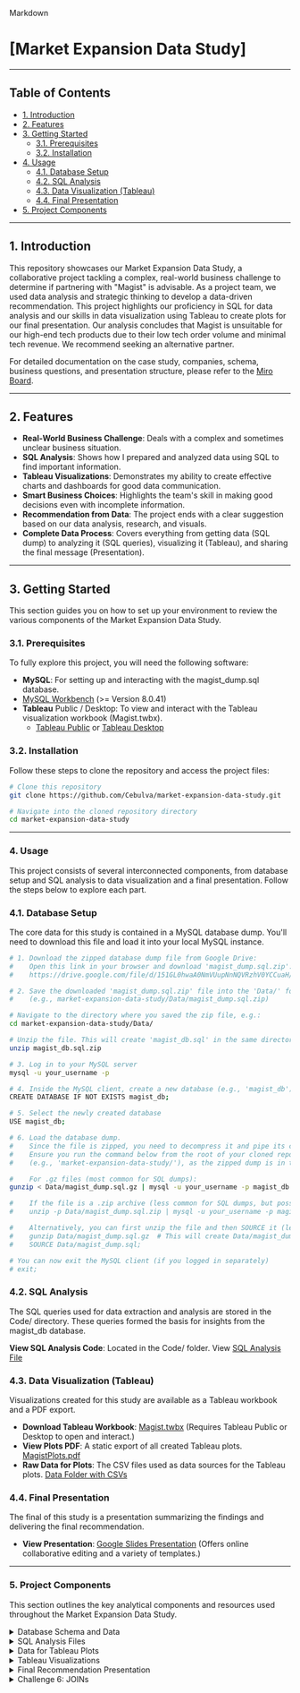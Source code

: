 Markdown

# [Market Expansion Data Study]

---

## Table of Contents

- [1. Introduction](#1-introduction)
- [2. Features](#2-features)
- [3. Getting Started](#3-getting-started)
    - [3.1. Prerequisites](#31-prerequisites)
    - [3.2. Installation](#32-installation)
- [4. Usage](#4-usage)
  - [4.1. Database Setup](#41-database-setup)
  - [4.2. SQL Analysis](#42-sql-analysis)
  - [4.3. Data Visualization (Tableau)](#43-data-visualization-tableau)
  - [4.4. Final Presentation](#44-final-presentation)
- [5. Project Components](#5-project-components)

---

## 1. Introduction

This repository showcases our Market Expansion Data Study, a collaborative project tackling a complex, real-world business challenge to determine if partnering with "Magist" is advisable. As a project team, we used data analysis and strategic thinking to develop a data-driven recommendation. This project highlights our proficiency in SQL for data analysis and our skills in data visualization using Tableau to create plots for our final presentation. 
Our analysis concludes that Magist is unsuitable for our high-end tech products due to their low tech order volume and minimal tech revenue. We recommend seeking an alternative partner. 

For detailed documentation on the case study, companies, schema, business questions, and presentation structure, please refer to the [Miro Board](https://miro.com/app/board/uXjVIGWwBlk=/?moveToWidget=3458764623835036060&cot=14).

---

## 2. Features

- **Real-World Business Challenge**: Deals with a complex and sometimes unclear business situation.
- **SQL Analysis**: Shows how I prepared and analyzed data using SQL to find important information.
- **Tableau Visualizations**: Demonstrates my ability to create effective charts and dashboards for good data communication.
- **Smart Business Choices**: Highlights the team's skill in making good decisions even with incomplete information.
- **Recommendation from Data**: The project ends with a clear suggestion based on our data analysis, research, and visuals.
- **Complete Data Process**: Covers everything from getting data (SQL dump) to analyzing it (SQL queries), visualizing it (Tableau), and sharing the final message (Presentation).

---

## 3. Getting Started

This section guides you on how to set up your environment to review the various components of the Market Expansion Data Study.

### 3.1. Prerequisites

To fully explore this project, you will need the following software:

-  **MySQL**: For setting up and interacting with the magist_dump.sql database.
  - [MySQL Workbench](https://dev.mysql.com/downloads/workbench/) (>= Version 8.0.41)
- **Tableau** Public / Desktop: To view and interact with the Tableau visualization workbook (Magist.twbx).
  - [Tableau Public](https://public.tableau.com/app/discover) or [Tableau Desktop](https://www.tableau.com/products/desktop)

### 3.2. Installation

Follow these steps to clone the repository and access the project files:

```bash
# Clone this repository
git clone https://github.com/Cebulva/market-expansion-data-study.git

# Navigate into the cloned repository directory
cd market-expansion-data-study
```

---

### 4. Usage

This project consists of several interconnected components, from database setup and SQL analysis to data visualization and a final presentation. Follow the steps below to explore each part.

### 4.1. Database Setup
The core data for this study is contained in a MySQL database dump. You'll need to download this file and load it into your local MySQL instance.

```bash
# 1. Download the zipped database dump file from Google Drive:
#    Open this link in your browser and download 'magist_dump.sql.zip':
#    https://drive.google.com/file/d/151GL0hwaA0NmVUupNnNQVRzhV0YCCuaH/view?usp=sharing

# 2. Save the downloaded 'magist_dump.sql.zip' file into the 'Data/' folder of your cloned repository.
#    (e.g., market-expansion-data-study/Data/magist_dump.sql.zip)

# Navigate to the directory where you saved the zip file, e.g.:
cd market-expansion-data-study/Data/

# Unzip the file. This will create 'magist_db.sql' in the same directory.
unzip magist_db.sql.zip

# 3. Log in to your MySQL server
mysql -u your_username -p

# 4. Inside the MySQL client, create a new database (e.g., 'magist_db')
CREATE DATABASE IF NOT EXISTS magist_db;

# 5. Select the newly created database
USE magist_db;

# 6. Load the database dump.
#    Since the file is zipped, you need to decompress it and pipe its content directly into MySQL.
#    Ensure you run the command below from the root of your cloned repository
#    (e.g., 'market-expansion-data-study/'), as the zipped dump is in the 'Data/' folder.

#    For .gz files (most common for SQL dumps):
gunzip < Data/magist_dump.sql.gz | mysql -u your_username -p magist_db

#    If the file is a .zip archive (less common for SQL dumps, but possible):
#    unzip -p Data/magist_dump.sql.zip | mysql -u your_username -p magist_db

#    Alternatively, you can first unzip the file and then SOURCE it (less efficient for large files):
#    gunzip Data/magist_dump.sql.gz  # This will create Data/magist_dump.sql and remove the .gz
#    SOURCE Data/magist_dump.sql;

# You can now exit the MySQL client (if you logged in separately)
# exit;
```

### 4.2. SQL Analysis
The SQL queries used for data extraction and analysis are stored in the Code/ directory. These queries formed the basis for insights from the magist_db database.

**View SQL Analysis Code**: Located in the Code/ folder. View [SQL Analysis File](https://github.com/Cebulva/market-expansion-data-study/blob/main/Code/Exploring_Magist.sql)

### 4.3. Data Visualization (Tableau)

Visualizations created for this study are available as a Tableau workbook and a PDF export.

- **Download Tableau Workbook**: [Magist.twbx](https://drive.google.com/file/d/15ZO5cIy_km00jJ3RTTdT2iNBAwfST9YN/view?usp=sharing) (Requires Tableau Public or Desktop to open and interact.)
- **View Plots PDF**: A static export of all created Tableau plots. [MagistPlots.pdf](https://github.com/Cebulva/market-expansion-data-study/blob/main/Tableau/MagistPlots.pdf)
- **Raw Data for Plots**: The CSV files used as data sources for the Tableau plots. [Data Folder with CSVs](https://github.com/Cebulva/market-expansion-data-study/tree/main/Data)

### 4.4. Final Presentation

The final of this study is a presentation summarizing the findings and delivering the final recommendation.

- **View Presentation**: [Google Slides Presentation](https://docs.google.com/presentation/d/1kwiiCyD-UfqA4ABKSzQ96Ii-RYC8u2okvhK28bIOpmE/edit?usp=sharing) (Offers online collaborative editing and a variety of templates.)

---

### 5. Project Components

This section outlines the key analytical components and resources used throughout the Market Expansion Data Study.

<details>
<summary>Database Schema and Data</summary>
<br>
The core of this study relies on the magist_db database. You can review its structure and the raw data by setting it up locally as described in the Database Setup section. The schema provides a blueprint of the database tables and their relationships.
<br>
<a href="https://github.com/Cebulva/market-expansion-data-study/tree/main/Resources">View Database Schema</a>
</details>

<details>
<summary>SQL Analysis Files</summary>
<br>
Explore the SQL queries used to extract, transform, and analyze the data from the magist_db. These queries form the analytical backbone of the study, enabling the identification of key trends and insights.
<br>
<a href="https://github.com/Cebulva/market-expansion-data-study/blob/main/Code/Exploring_Magist.sql">View SQL Analysis Code</a>
</details>

<details>
<summary>Data for Tableau Plots</summary>
<br>
These CSV files are the direct tables extracted from the magist_dump.sql database dump. They serve as the original data sources that were imported into Tableau to build the various charts and graphs, representing the raw data used for visualization.
<br>
<a href="https://github.com/Cebulva/market-expansion-data-study/tree/main/Data">View Original Data Tables (CSVs)</a>
</details>

<details>
<summary>Tableau Visualizations</summary>
<br>
A collection of interactive dashboards and plots created using Tableau. These visuals help present complex data in a clear and strong way, supporting our recommendation.
<br>
<a href="https://github.com/Cebulva/market-expansion-data-study/tree/main/Tableau">View Tableau Plots Folder</a>
<br>
<a href="https://github.com/Cebulva/market-expansion-data-study/blob/main/Tableau/MagistPlots.pdf">View Plots PDF</a>
</details>

<details>
<summary>Final Recommendation Presentation</summary>
<br>
The presentation showing the project's scope, methodology, key findings, and the final recommendation regarding the Magist deal. This deliverable aims to come with a clear story and actionable insights.
<br>
<a href="https://docs.google.com/presentation/d/1kwiiCyD-UfqA4ABKSzQ96Ii-RYC8u2okvhK28bIOpmE/edit?usp=sharing">View Presentation</a>
</details>

<details>
<summary>Challenge 6: JOINs</summary>
<br>
A comprehensive demonstration of various `JOIN` types (e.g., `INNER JOIN`, `LEFT JOIN`, `RIGHT JOIN`, `FULL JOIN`) to combine data from multiple related tables.
<br>
<a href="Challenges/sql_challenges_6.sql">View Challenge 6 Code</a>
</details>
